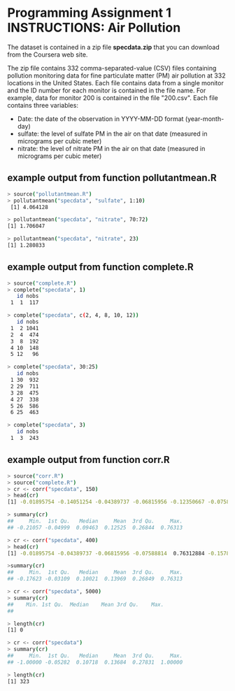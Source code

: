 # Programming Assignment 1 INSTRUCTIONS: Air Pollution
The dataset is contained in a zip file **specdata.zip** that you can download from the Coursera web site.

The zip file contains 332 comma-separated-value (CSV) files containing pollution monitoring data for fine particulate matter (PM) air pollution at 332 locations in the United States. Each file contains data from a single monitor and the ID number for each monitor is contained in the file name. For example, data for monitor 200 is contained in the file "200.csv". Each file contains three variables:

- Date: the date of the observation in YYYY-MM-DD format (year-month-day)
- sulfate: the level of sulfate PM in the air on that date (measured in micrograms per cubic meter)
- nitrate: the level of nitrate PM in the air on that date (measured in micrograms per cubic meter)

## example output from function **pollutantmean.R**

```sh
> source("pollutantmean.R")
> pollutantmean("specdata", "sulfate", 1:10)
 [1] 4.064128
```
```sh
> pollutantmean("specdata", "nitrate", 70:72)
[1] 1.706047
```
```sh
> pollutantmean("specdata", "nitrate", 23)
[1] 1.280833
```
## example output from function **complete.R**

```sh
> source("complete.R")
> complete("specdata", 1)
   id nobs
 1  1  117
```
```sh
> complete("specdata", c(2, 4, 8, 10, 12))
   id nobs
 1  2 1041
 2  4  474
 3  8  192
 4 10  148
 5 12   96
```
```sh
> complete("specdata", 30:25)
   id nobs
 1 30  932
 2 29  711
 3 28  475
 4 27  338
 5 26  586
 6 25  463
```
```sh
> complete("specdata", 3)
   id nobs
 1  3  243
```
## example output from function **corr.R**

```sh
> source("corr.R")
> source("complete.R")
> cr <- corr("specdata", 150)
> head(cr)
[1] -0.01895754 -0.14051254 -0.04389737 -0.06815956 -0.12350667 -0.07588814

> summary(cr)
##     Min.  1st Qu.   Median     Mean  3rd Qu.     Max. 
## -0.21057 -0.04999  0.09463  0.12525  0.26844  0.76313
```
```sh
> cr <- corr("specdata", 400)
> head(cr)
[1] -0.01895754 -0.04389737 -0.06815956 -0.07588814  0.76312884 -0.15782860

>summary(cr)
##     Min.  1st Qu.   Median     Mean  3rd Qu.     Max. 
## -0.17623 -0.03109  0.10021  0.13969  0.26849  0.76313
```
```sh
> cr <- corr("specdata", 5000)
> summary(cr)
##    Min. 1st Qu.  Median    Mean 3rd Qu.    Max. 
## 

> length(cr)
[1] 0
```
```sh
> cr <- corr("specdata")
> summary(cr)
##     Min.  1st Qu.   Median     Mean  3rd Qu.     Max. 
## -1.00000 -0.05282  0.10718  0.13684  0.27831  1.00000

> length(cr)
[1] 323
```

